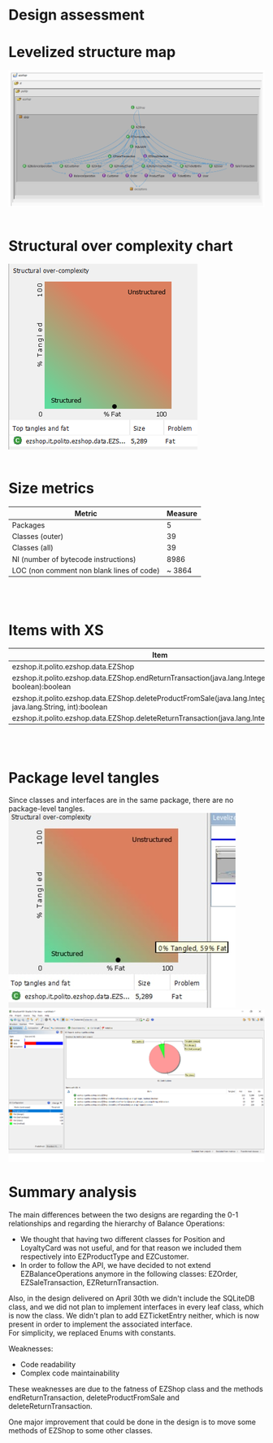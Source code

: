 # Design assessment

# Levelized structure map
![](Structure101_images/Dependency_Graph_LSM.png)
<br/><br/>

# Structural over complexity chart
![](Structure101_images/Structural_over_complexity_Chart.png)
<br/><br/>

# Size metrics
| Metric                                    | Measure     |
| ----------------------------------------- | ----------- |
| Packages                                  |    5        |
| Classes (outer)                           |    39       |
| Classes (all)                             |    39       |
| NI (number of bytecode instructions)      |    8986     |
| LOC (non comment non blank lines of code) |   ~ 3864    |
<br/><br/>

# Items with XS
| Item | Tangled | Fat  | Size | XS   |
| ---- | ------- | ---- | ---- | ---- |
|  ezshop.it.polito.ezshop.data.EZShop                                                                          |-|223|5289|2442|
|  ezshop.it.polito.ezshop.data.EZShop.endReturnTransaction(java.lang.Integer, boolean):boolean                 |-|21 |304 |86  |
|  ezshop.it.polito.ezshop.data.EZShop.deleteProductFromSale(java.lang.Integer, java.lang.String, int):boolean  |-|18 |307 |51  |
|  ezshop.it.polito.ezshop.data.EZShop.deleteReturnTransaction(java.lang.Integer):boolean                       |-|17 |229 |26  |
<br/><br/>

# Package level tangles
Since classes and interfaces are in the same package, there are no package-level tangles.<br/>
![](Structure101_images/Structural_over_complexity_Chart_ZeroTangle.png)
![](Structure101_images/XS_Sources_PieChart.png)

# Summary analysis
The main differences between the two designs are regarding the 0-1 relationships and regarding the hierarchy of Balance Operations:
- We thought that having two different classes for Position and LoyaltyCard was not useful, and for that reason we included them respectively 
    into EZProductType and EZCustomer.
- In order to follow the API, we have decided to not extend EZBalanceOperations anymore in the following classes: EZOrder, 
    EZSaleTransaction, EZReturnTransaction.

Also, in the design delivered on April 30th we didn't include the SQLiteDB class, and we did not plan to implement interfaces 
in every leaf class, which is now the class. We didn't plan to add EZTicketEntry neither, which is now present in order to implement the associated interface.<br/>
For simplicity, we replaced Enums with constants.

Weaknesses:
* Code readability
* Complex code maintainability

These weaknesses are due to the fatness of EZShop class and the methods endReturnTransaction, deleteProductFromSale and deleteReturnTransaction.<br/>

One major improvement that could be done in the design is to move some methods of EZShop to some other classes.

